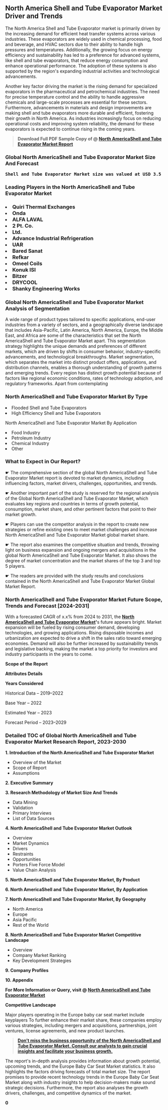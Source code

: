 <p> <h2>North America Shell and Tube Evaporator Market Driver and Trends</h2><p>The North America Shell and Tube Evaporator market is primarily driven by the increasing demand for efficient heat transfer systems across various industries. These evaporators are widely used in chemical processing, food and beverage, and HVAC sectors due to their ability to handle high pressures and temperatures. Additionally, the growing focus on energy efficiency and sustainability has led to a preference for advanced systems, like shell and tube evaporators, that reduce energy consumption and enhance operational performance. The adoption of these systems is also supported by the region's expanding industrial activities and technological advancements.</p><p>Another key factor driving the market is the rising demand for specialized evaporators in the pharmaceutical and petrochemical industries. The need for precise temperature control and the ability to handle aggressive chemicals and large-scale processes are essential for these sectors. Furthermore, advancements in materials and design improvements are making shell and tube evaporators more durable and efficient, fostering their growth in North America. As industries increasingly focus on reducing operational costs and improving system reliability, the demand for these evaporators is expected to continue rising in the coming years.</p></p><blockquote id="" class=""><strong>Download Full PDF Sample Copy of @&nbsp;<a href="https://www.verifiedmarketreports.com/download-sample/?rid=304594&utm_source=GitHub-Jan&utm_medium=291" target="_blank">North AmericaShell and Tube Evaporator Market Report</a>&nbsp;&nbsp;</strong></blockquote><h3 id="" class=""><strong>Global&nbsp;North AmericaShell and Tube Evaporator Market Size And Forecast</strong></h3><pre class="reader-text-block__code-block"><strong>Shell and Tube Evaporator Market size was valued at USD 3.5 Billion in 2022 and is projected to reach USD 5.6 Billion by 2030, growing at a CAGR of 6.3% from 2024 to 2030.</strong></pre><h3 id="" class="">Leading Players in the&nbsp;North AmericaShell and Tube Evaporator Market</h3><h3 class=""></Li><Li>Quiri Thermal Exchanges</Li><Li> Onda</Li><Li> ALFA LAVAL</Li><Li> 2 Pt. Co.</Li><Li>Ltd.</Li><Li> Advance Industrial Refrigeration</Li><Li> UAR</Li><Li> Bared Sanat</Li><Li> Refkar</Li><Li> Omeel Coils</Li><Li> Konuk ISI</Li><Li> Bitzer</Li><Li> DRYCOOL</Li><Li> Shanky Engineering Works</h3><h3 id="" class="">Global&nbsp;North AmericaShell and Tube Evaporator Market Analysis of Segmentation</h3><p id="" class="">A wide range of product types tailored to specific applications, end-user industries from a variety of sectors, and a geographically diverse landscape that includes Asia-Pacific, Latin America, North America, Europe, the Middle East, and Africa are some of the characteristics that set the North AmericaShell and Tube Evaporator Market apart. This segmentation strategy highlights the unique demands and preferences of different markets, which are driven by shifts in consumer behavior, industry-specific advancements, and technological breakthroughs. Market segmentation, which separates the market into distinct product offers, applications, and distribution channels, enables a thorough understanding of growth patterns and emerging trends. Every region has distinct growth potential because of factors like regional economic conditions, rates of technology adoption, and regulatory frameworks. Apart from contemplating</p><h3 id="" class="">North AmericaShell and Tube Evaporator Market&nbsp;By Type</h3><p></Li><Li>Flooded Shell and Tube Evaporators</Li><Li> High Efficiency Shell and Tube Evaporators</p><div class="" data-test-id=""><p>North AmericaShell and Tube Evaporator Market&nbsp;By Application</p></div><p class=""></Li><Li>Food Industry</Li><Li> Petroleum Industry</Li><Li> Chemical Industry</Li><Li> Other</p><div class="" data-test-id=""><h3><span class="">What to Expect in Our Report?</span></h3></div><div class="" data-test-id=""><p><span class="">☛ The comprehensive section of the global North AmericaShell and Tube Evaporator Market report is devoted to market dynamics, including influencing factors, market drivers, challenges, opportunities, and trends.</span></p></div><div class="" data-test-id=""><p><span class="">☛ Another important part of the study is reserved for the regional analysis of the Global North AmericaShell and Tube Evaporator Market, which evaluates key regions and countries in terms of growth potential, consumption, market share, and other pertinent factors that point to their market growth.</span></p></div><div class="" data-test-id=""><p><span class="">☛ Players can use the competitor analysis in the report to create new strategies or refine existing ones to meet market challenges and increase North AmericaShell and Tube Evaporator Market global market share.</span></p></div><div class="" data-test-id=""><p><span class="">☛ The report also examines the competitive situation and trends, throwing light on business expansion and ongoing mergers and acquisitions in the global North AmericaShell and Tube Evaporator Market. It also shows the degree of market concentration and the market shares of the top 3 and top 5 players.</span></p></div><div class="" data-test-id=""><p><span class="">☛ The readers are provided with the study results and conclusions contained in the North AmericaShell and Tube Evaporator Market Global Market Report.</span></p></div><div class="" data-test-id=""><h3><span class="">North AmericaShell and Tube Evaporator Market Future Scope, Trends and Forecast [2024-2031]</span></h3></div><div class="" data-test-id=""><p><span class="">With a forecasted CAGR of x.x% from 2024 to 2031, the <strong><a href="https://www.verifiedmarketreports.com/download-sample/?rid=304594&utm_source=GitHub-Jan&utm_medium=291" target="_blank">North AmericaShell and Tube Evaporator Market</a>'</strong>s future appears bright. Market expansion will be fueled by rising consumer demand, developing technologies, and growing applications. Rising disposable incomes and urbanization are expected to drive a shift in the sales ratio toward emerging economies. Demand will also be further increased by sustainability trends and legislative backing, making the market a top priority for investors and industry participants in the years to come.</span></p><p id="ember66" class="ember-view reader-text-block__paragraph"><strong>Scope of the Report</strong></p><p id="ember67" class="ember-view reader-text-block__paragraph"><strong>Attributes Details</strong></p><p id="ember68" class="ember-view reader-text-block__paragraph"><strong>Years Considered</strong></p><p id="ember69" class="ember-view reader-text-block__paragraph">Historical Data &ndash; 2019&ndash;2022</p><p id="ember70" class="ember-view reader-text-block__paragraph">Base Year &ndash; 2022</p><p id="ember71" class="ember-view reader-text-block__paragraph">Estimated Year &ndash; 2023</p><p id="ember72" class="ember-view reader-text-block__paragraph">Forecast Period &ndash; 2023&ndash;2029</p></div><h3 id="" class="">Detailed TOC of Global North AmericaShell and Tube Evaporator Market Research Report, 2023-2030</h3><p id="" class=""><strong>1. Introduction of the North AmericaShell and Tube Evaporator Market</strong></p><ul><li>Overview of the Market</li><li>Scope of Report</li><li>Assumptions</li></ul><p id="" class=""><strong>2. Executive Summary</strong></p><p id="" class=""><strong>3. Research Methodology of Market Size And Trends</strong></p><ul><li>Data Mining</li><li>Validation</li><li>Primary Interviews</li><li>List of Data Sources</li></ul><p id="" class=""><strong>4. North AmericaShell and Tube Evaporator Market Outlook</strong></p><ul><li>Overview</li><li>Market Dynamics</li><li>Drivers</li><li>Restraints</li><li>Opportunities</li><li>Porters Five Force Model</li><li>Value Chain Analysis</li></ul><p id="" class=""><strong>5. North AmericaShell and Tube Evaporator Market, By Product</strong></p><p id="" class=""><strong>6. North AmericaShell and Tube Evaporator Market, By Application</strong></p><p id="" class=""><strong>7. North AmericaShell and Tube Evaporator Market, By Geography</strong></p><ul><li>North America</li><li>Europe</li><li>Asia Pacific</li><li>Rest of the World</li></ul><p id="" class=""><strong>8. North AmericaShell and Tube Evaporator Market Competitive Landscape</strong></p><ul><li>Overview</li><li>Company Market Ranking</li><li>Key Development Strategies</li></ul><p id="" class=""><strong>9. Company Profiles</strong></p><p id="" class=""><strong>10. Appendix</strong></p><p><strong>For More Information or Query, visit&nbsp;@ <a href="https://www.verifiedmarketreports.com/product/shell-and-tube-evaporator-market/" target="_blank">North AmericaShell and Tube Evaporator Market</a></strong></p><p id="ember61" class="ember-view reader-text-block__paragraph"><strong>Competitive Landscape</strong></p><p id="ember62" class="ember-view reader-text-block__paragraph">Major players operating in the Europe baby car seat market include keyplayers To further enhance their market share, these companies employ various strategies, including mergers and acquisitions, partnerships, joint ventures, license agreements, and new product launches.</p><blockquote id="ember63" class="ember-view reader-text-block__blockquote"><strong><a href="https://www.verifiedmarketreports.com/download-sample/?rid=304594&utm_source=GitHub-Jan&utm_medium=291" target="_blank">Don&rsquo;t miss the business opportunity of the North AmericaShell and Tube Evaporator Market. Consult our analysts to gain crucial insights and facilitate your business growth.</a></strong></blockquote><p id="ember64" class="ember-view reader-text-block__paragraph">The report's in-depth analysis provides information about growth potential, upcoming trends, and the Europe Baby Car Seat Market statistics. It also highlights the factors driving forecasts of total market size. The report promises to provide recent technology trends in the Europe Baby Car Seat Market along with industry insights to help decision-makers make sound strategic decisions. Furthermore, the report also analyses the growth drivers, challenges, and competitive dynamics of the market.</p><p class="ember-view reader-text-block__paragraph"><strong>0</strong></p>
